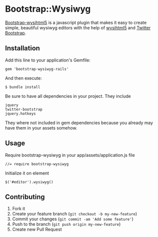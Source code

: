 # Bootstrap::Wysiwyg

[Bootstrap-wysihtml5][bootstrap-wysiwyg] is a javascript plugin that makes it easy to create simple, beautiful wysiwyg editors with the help of [wysihtml5][wysihtml5] and [Twitter Bootstrap][twitter-bootstrap].

[bootstrap-wysiwyg]: https://github.com/jhollingworth/bootstrap-wysihtml5
[wysihtml5]: https://github.com/xing/wysihtml5
[twitter-bootstrap]: http://twitter.github.com/bootstrap

## Installation

Add this line to your application's Gemfile:

    gem 'bootstrap-wysiwyg-rails'

And then execute:

    $ bundle install

Be sure to have all dependencies in your project. They include

    jquery
    twitter-bootstrap
    jquery.hotkeys

They where not included in gem dependencies because you already may have them in your assets somehow.

## Usage

Require bootstrap-wysiwyg in your app/assets/application.js file

    //= require bootstrap-wysiwyg

Initialize it on element

    $('#editor').wysiwyg()

## Contributing

1. Fork it
2. Create your feature branch (`git checkout -b my-new-feature`)
3. Commit your changes (`git commit -am 'Add some feature'`)
4. Push to the branch (`git push origin my-new-feature`)
5. Create new Pull Request
